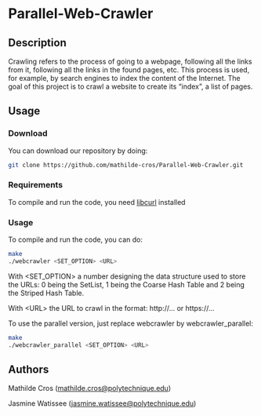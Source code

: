 # Parallel-Web-Crawler

## Description

Crawling refers to the process of going to a webpage, following all the links from it, following all the links in the found pages, etc. This process is used, for example, by search engines to index the content of the Internet. The goal of this project is to crawl a website to create its “index”, a list of pages.

## Usage

### Download

You can download our repository by doing:
``` sh
git clone https://github.com/mathilde-cros/Parallel-Web-Crawler.git
```

### Requirements

To compile and run the code, you need [libcurl](https://curl.se/libcurl/) installed

### Usage

To compile and run the code, you can do:
``` sh
make 
./webcrawler <SET_OPTION> <URL>
``` 

With \<SET_OPTION> a number designing the data structure used to store the URLs:
0 being the SetList, 1 being the Coarse Hash Table and 2 being the Striped Hash Table.

With \<URL> the URL to crawl in the format: http://... or https://...

To use the parallel version, just replace webcrawler by webcrawler_parallel:
``` sh
make 
./webcrawler_parallel <SET_OPTION> <URL>
``` 

## Authors

Mathilde Cros (mathilde.cros@polytechnique.edu)

Jasmine Watissee (jasmine.watissee@polytechnique.edu)